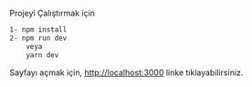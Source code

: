 
Projeyi Çalıştırmak için

```bash
1- npm install
2- npm run dev
    veya
    yarn dev
```
Sayfayı açmak için, 
 [http://localhost:3000](http://localhost:3000) linke tıklayabilirsiniz.
